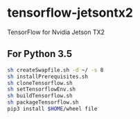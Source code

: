 # tensorflow-jetsontx2

TensorFlow for Nvidia Jetson TX2

## For Python 3.5

```bash
sh createSwapfile.sh -d ~/ -s 8
sh installPrerequisites.sh
sh cloneTensorflow.sh
sh setTensorflowEnv.sh
sh buildTensorflow.sh
sh packageTensorflow.sh
pip3 install $HOME/wheel file
```